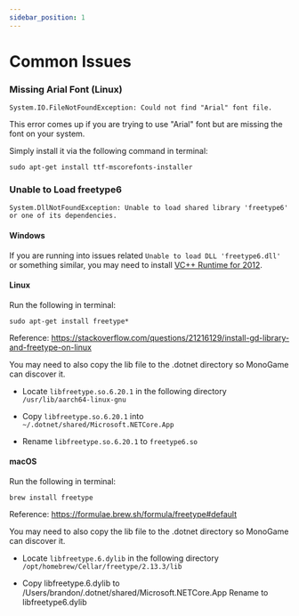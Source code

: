 ```yaml
---
sidebar_position: 1
---
```


# Common Issues

### Missing Arial Font (Linux)

`System.IO.FileNotFoundException: Could not find "Arial" font file.`

This error comes up if you are trying to use "Arial" font but are missing the font on your system.

Simply install it via the following command in terminal:

```console
sudo apt-get install ttf-mscorefonts-installer
```

### Unable to Load freetype6
`System.DllNotFoundException: Unable to load shared library 'freetype6' or one of its dependencies.`

#### Windows

If you are running into issues related `Unable to load DLL 'freetype6.dll'` or something similar, you may need to install [VC++ Runtime for 2012](https://www.microsoft.com/en-us/download/details.aspx?id=30679).

#### Linux

Run the following in terminal:
```console
sudo apt-get install freetype*
```

Reference: https://stackoverflow.com/questions/21216129/install-gd-library-and-freetype-on-linux

You may need to also copy the lib file to the .dotnet directory so MonoGame can discover it.

- Locate `libfreetype.so.6.20.1` in the following directory `/usr/lib/aarch64-linux-gnu`

- Copy `libfreetype.so.6.20.1` into `~/.dotnet/shared/Microsoft.NETCore.App`

- Rename `libfreetype.so.6.20.1` to `freetype6.so`

#### macOS

Run the following in terminal:
```console
brew install freetype
```

Reference: https://formulae.brew.sh/formula/freetype#default

You may need to also copy the lib file to the .dotnet directory so MonoGame can discover it.

- Locate `libfreetype.6.dylib` in the following directory `/opt/homebrew/Cellar/freetype/2.13.3/lib`

- Copy libfreetype.6.dylib to 
/Users/brandon/.dotnet/shared/Microsoft.NETCore.App
Rename to libfreetype6.dylib